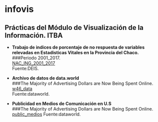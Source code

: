 # infovis

## Prácticas del Módulo de Visualización de la Información. ITBA

  - **Trabajo de indices de porcentaje de no respuesta de variables relevadas en Estadisticas Vitales en la Provincia del Chaco.**  
    ###Periodo 2001_2017.  
    [NAC_ING_2001_2017](https://cdlezana.github.io/infovis/Nac_NR_2001.html)  
    Fuente:DEIS.

  - **Archivo de datos de data.world**  
    ###The Majority of Advertising Dollars are Now Being Spent Online.  
      [w46_data](https://cdlezana.github.io/infovis/w46_data.tsv)  
      Fuente:dataworld.

  - **Publicidad en Medios de Comunicación en U.S**  
    ###The Majority of Advertising Dollars are Now Being Spent Online.  
    [public_medios](https:/cdlezana.github.io/infovis/public_medios.html)
    Fuente:dataworld.
